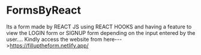 # FormsByReact
Its a form made by REACT JS using REACT HOOKS and having a feature to view the LOGIN form or SIGNUP form depending on the input entered by the user....
Kindly access the website from here--->https://filluptheform.netlify.app/
